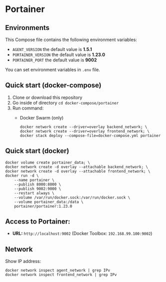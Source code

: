 # Portainer

## Environments
This Compose file contains the following environment variables:

- `AGENT_VERSION` the default value is **1.5.1**
- `PORTAINER_VERSION` the default value is **1.23.0**
- `PORTAINER_PORT` the default value is **9002**

You can set environment variables in `.env` file.

## Quick start (docker-compose)
1. Clone or download this repository
1. Go inside of directory `cd docker-compose/portainer`
1. Run command:
    - Docker Swarm (only)

          docker network create --driver=overlay backend_network; \
          docker network create --driver=overlay frontend_network; \
          docker stack deploy --compose-file=docker-compose.yml portainer

## Quick start (docker)

    docker volume create portainer_data; \
    docker network create -d overlay --attachable backend_network; \
    docker network create -d overlay --attachable frontend_network; \
    docker run -d \ 
        --name portainer \
        --publish 8000:8000 \
        --publish 9002:9000 \
        --restart always \
        --volume /var/run/docker.sock:/var/run/docker.sock \
        --volume portainer_data:/data \
        portainer/portainer:1.23.0

## Access to Portainer: 
- **URL:** `http://localhost:9002` (Docker Toolbox: `192.168.99.100:9002`)
        
## Network
Show IP address:

    docker network inspect agent_network | grep IPv
    docker network inspect frontend_network | grep IPv
